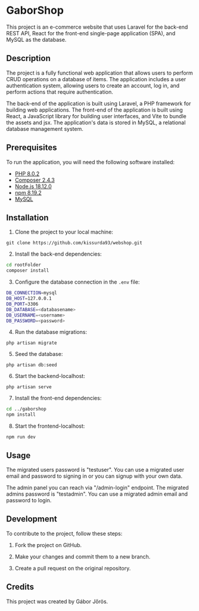 # GaborShop

This project is an e-commerce website that uses Laravel for the back-end REST API, React for the front-end single-page application (SPA), and MySQL as the database.

## Description

The project is a fully functional web application that allows users to perform CRUD operations on a database of items. The application includes a user authentication system, allowing users to create an account, log in, and perform actions that require authentication.

The back-end of the application is built using Laravel, a PHP framework for building web applications. The front-end of the application is built using React, a JavaScript library for building user interfaces, and Vite to bundle the assets and jsx. The application's data is stored in MySQL, a relational database management system.

## Prerequisites

To run the application, you will need the following software installed:

- [PHP 8.0.2](https://www.php.net/manual/en/install.php)
- [Composer 2.4.3](https://getcomposer.org/)
- [Node.js 18.12.0](https://nodejs.org/en/)
- [npm 8.19.2](https://www.npmjs.com/)
- [MySQL](https://dev.mysql.com/downloads/)

## Installation

1. Clone the project to your local machine:

`git clone https://github.com/kissurda93/webshop.git`

2. Install the back-end dependencies:

```bash
cd rootFolder
composer install
```

3. Configure the database connection in the `.env` file:

```bash
DB_CONNECTION=mysql
DB_HOST=127.0.0.1
DB_PORT=3306
DB_DATABASE=<databasename>
DB_USERNAME=<username>
DB_PASSWORD=<password>
```

4. Run the database migrations:

`php artisan migrate`

5. Seed the database:

`php artisan db:seed`

6. Start the backend-localhost:

`php artisan serve`

7. Install the front-end dependencies:

```bash
cd ../gaborshop
npm install
```

8. Start the frontend-localhost:

`npm run dev`

## Usage

The migrated users password is "testuser". You can use a migrated user email and password to signing in or you can signup with your own data.

The admin panel you can reach via "/admin-login" endpoint. The migrated admins password is "testadmin". You can use a migrated admin email and password to login.

## Development

To contribute to the project, follow these steps:

1. Fork the project on GitHub.

2. Make your changes and commit them to a new branch.

3. Create a pull request on the original repository.

## Credits

This project was created by Gábor Jőrös.
